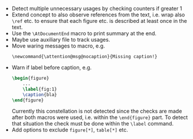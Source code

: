 * Detect multiple unnecessary usages by checking counters if greater 1
* Extend concept to also observe references from the text, i.e. wrap also
  `\ref` etc. to ensure that each figure etc. is described at least once in
  the text.
* Use the `\AtDocumentEnd` macro to print summary at the end.
* Maybe use auxiliary file to track usages.
* Move waring messages to macro, e.g.
	```
	\newcommand{\attention@msg@nocaption}{Missing caption!}
	```
* Warn if label before caption, e.g.
	```latex
	\begin{figure}
		...
		\label{fig:1}
		\caption{bla}
	\end{figure}
	```
  Currently this constellation is not detected since the checks are made after
  both macros were used, i.e. within the `\end{figure}` part. To detect that
  situation the check must be done within the `\label` command.
* Add options to exclude `figure[*]`, `table[*]` etc.
